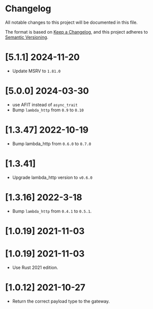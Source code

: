 # Changelog
All notable changes to this project will be documented in this file.

The format is based on [Keep a Changelog](https://keepachangelog.com/en/1.0.0/),
and this project adheres to [Semantic Versioning](https://semver.org/spec/v2.0.0.html).

# [5.1.1] 2024-11-20

- Update MSRV to `1.81.0`

# [5.0.0] 2024-03-30

- use AFIT instead of `async_trait`
- Bump `lambda_http` from `0.9` to `0.10`

# [1.3.47] 2022-10-19

- Bump lambda_http from `0.6.0` to `0.7.0`

# [1.3.41]

- Upgrade lambda_http version to `v0.6.0`

# [1.3.16] 2022-3-18

- Bump `lambda_http` from `0.4.1` to `0.5.1`. 

# [1.0.19] 2021-11-03

# [1.0.19] 2021-11-03

- Use Rust 2021 edition.

# [1.0.12] 2021-10-27

- Return the correct payload type to the gateway.


